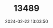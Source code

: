 ---
title: "13489"
category: "Microtus subterraneus"
draft: false
date: 2024-02-22 13:03:50
languages:
  English: ["Common Pine Vole", "European Pine Vole"]
  French: ["Campagnol Souterrain"]
  Spanish; Castilian: ["Topillo Europeo"]
---